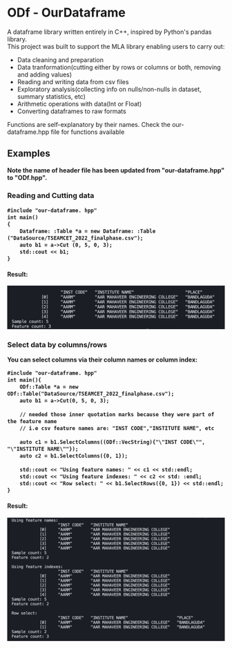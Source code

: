 # ODf - OurDataframe
A dataframe library written entirely in C++, inspired by Python's pandas library.<br>
This project was built to support the MLA library enabling users to carry out:<br>
- Data cleaning and preparation
- Data tranformation(cutting either by rows or columns or both, removing and adding values)
- Reading and writing data from csv files
- Exploratory analysis(collecting info on nulls/non-nulls in dataset, summary statistics, etc)
- Arithmetic operations with data(Int or Float)
- Converting dataframes to raw formats

Functions are self-explanatory by their names. Check the our-dataframe.hpp file for functions available

## Examples
<strong>Note the name of header file has been updated from "our-dataframe.hpp" to "ODf.hpp". <strong>
 <br>
### Reading and Cutting data
    #include "our-dataframe. hpp"
    int main()
    {
        Dataframe: :Table *a = new Dataframe: :Table ("DataSource/TSEAMCET_2022_finalphase.csv");
        auto b1 = a->Cut (0, 5, 0, 3);
        std::cout << b1;
    }

#### Result:
![Alt text](image-1.png)

### Select data by columns/rows
You can select columns via their column names or column index:

    #include "our-dataframe. hpp" 
    int main(){
        ODf::Table *a = new ODf::Table("DataSource/TSEAMCET_2022_finalphase.csv");
        auto b1 = a->Cut(0, 5, 0, 3);

        // needed those inner quotation marks because they were part of the feature name
        // i.e csv feature names are: "INST CODE","INSTITUTE NAME", etc

        auto c1 = b1.SelectColumns((ODf::VecString){"\"INST CODE\"", "\"INSTITUTE NAME\""});
        auto c2 = b1.SelectColumns({0, 1});

        std::cout << "Using feature names: " << c1 << std::endl;
        std::cout << "Using feature indexes: " << c2 << std: :endl;
        std::cout << "Row select: " << b1.SelectRows({0, 1}) << std::endl;
    }

#### Result:
![Alt text](image-3.png)
